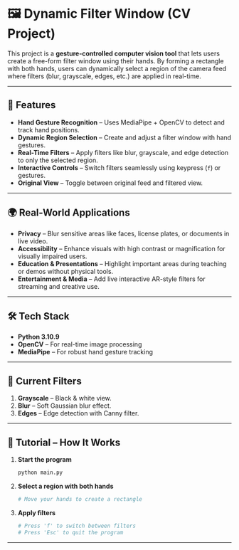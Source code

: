 # 🖼️ Dynamic Filter Window (CV Project)

This project is a **gesture-controlled computer vision tool** that lets users create a free-form filter window using their hands. By forming a rectangle with both hands, users can dynamically select a region of the camera feed where filters (blur, grayscale, edges, etc.) are applied in real-time.  

---

## 🚀 Features
- **Hand Gesture Recognition** – Uses MediaPipe + OpenCV to detect and track hand positions.  
- **Dynamic Region Selection** – Create and adjust a filter window with hand gestures.  
- **Real-Time Filters** – Apply filters like blur, grayscale, and edge detection to only the selected region.  
- **Interactive Controls** – Switch filters seamlessly using keypress (`f`) or gestures.  
- **Original View** – Toggle between original feed and filtered view.  

---

## 🌍 Real-World Applications
- **Privacy** – Blur sensitive areas like faces, license plates, or documents in live video.  
- **Accessibility** – Enhance visuals with high contrast or magnification for visually impaired users.  
- **Education & Presentations** – Highlight important areas during teaching or demos without physical tools.  
- **Entertainment & Media** – Add live interactive AR-style filters for streaming and creative use.  

---

## 🛠️ Tech Stack
- **Python 3.10.9**  
- **OpenCV** – For real-time image processing  
- **MediaPipe** – For robust hand gesture tracking  

---

## 📸 Current Filters 
1. **Grayscale** – Black & white view.  
2. **Blur** – Soft Gaussian blur effect.  
3. **Edges** – Edge detection with Canny filter.  

---

## 📖 Tutorial – How It Works
1. **Start the program**  
   ```bash
   python main.py
2. **Select a region with both hands**
   ```bash
   # Move your hands to create a rectangle
3. **Apply filters**
   ```bash
   # Press 'f' to switch between filters
   # Press 'Esc' to quit the program

---